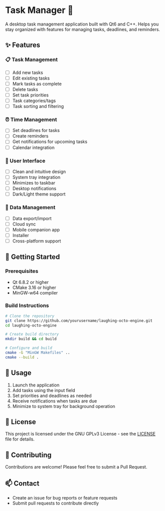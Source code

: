 # Task Manager 🐙

A desktop task management application built with Qt6 and C++. Helps you stay organized with features for managing tasks, deadlines, and reminders.

## ✨ Features

### 📋 Task Management
- [ ] Add new tasks
- [ ] Edit existing tasks
- [ ] Mark tasks as complete
- [ ] Delete tasks
- [ ] Set task priorities
- [ ] Task categories/tags
- [ ] Task sorting and filtering

### ⏰ Time Management
- [ ] Set deadlines for tasks
- [ ] Create reminders
- [ ] Get notifications for upcoming tasks
- [ ] Calendar integration

### 🎨 User Interface
- [ ] Clean and intuitive design
- [ ] System tray integration
- [ ] Minimizes to taskbar
- [ ] Desktop notifications
- [ ] Dark/Light theme support

### 💾 Data Management
- [ ] Data export/import
- [ ] Cloud sync
- [ ] Mobile companion app
- [ ] Installer
- [ ] Cross-platform support

## 🚀 Getting Started

### Prerequisites
- Qt 6.8.2 or higher
- CMake 3.16 or higher
- MinGW-w64 compiler

### Build Instructions
```bash
# Clone the repository
git clone https://github.com/yourusername/laughing-octo-engine.git
cd laughing-octo-engine

# Create build directory
mkdir build && cd build

# Configure and build
cmake -G "MinGW Makefiles" ..
cmake --build .
```

## 📖 Usage

1. Launch the application
2. Add tasks using the input field
3. Set priorities and deadlines as needed
4. Receive notifications when tasks are due
5. Minimize to system tray for background operation

## 📄 License

This project is licensed under the GNU GPLv3 License - see the [LICENSE](LICENSE) file for details.

## 🤝 Contributing

Contributions are welcome! Please feel free to submit a Pull Request.

## 📫 Contact

- Create an issue for bug reports or feature requests
- Submit pull requests to contribute directly